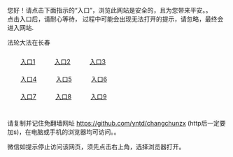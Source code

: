 您好！请点击下面指示的“入口”，浏览此网站是安全的，且为您带来平安。。 <br/>
点击入口后，请耐心等待， 过程中可能会出现无法打开的提示，请忽略，最终会进入网站. </br>

法轮大法在长春<br/>
<div style="padding:10px"><a style="margin:20px" target="_blank" href="https://d1i7tjq8er1f9n.cloudfront.net/2Qpsp?uxwjsmz" id="ccLink1" rel="nofollow">入口1</a> <a target="_blank" style="margin:20px" href="https://d36xvybvznjo9g.cloudfront.net/2Qpsp?cvduz" id="ccLink2" rel="nofollow">入口2</a> <a style="margin:20px" target="_blank" href="https://d3w33yzg2a6jrm.cloudfront.net/2Qpsp?ifopo" id="ccLink3" rel="nofollow">入口3</a></div>

<div style="padding:10px" ><a style="margin:20px" target="_blank" href="https://d1i7tjq8er1f9n.cloudfront.net/2Qpsp?uxwjsmz" id="ccLink4" rel="nofollow">入口4</a> <a style="margin:20px" href="https://d36xvybvznjo9g.cloudfront.net/2Qpsp?cvduz" target="_blank" id="ccLink5" rel="nofollow">入口5</a> <a style="margin:20px" href="https://d3w33yzg2a6jrm.cloudfront.net/2Qpsp?ifopo" target="_blank" id="ccLink6" rel="nofollow">入口6</a></div>

<div style="padding:10px"><a style="margin:20px" target="_blank" href="https://d1i7tjq8er1f9n.cloudfront.net/2Qpsp?uxwjsmz" id="ccLink7" rel="nofollow">入口7</a> <a style="margin:20px" href="https://d36xvybvznjo9g.cloudfront.net/2Qpsp?cvduz" target="_blank" id="ccLink8" rel="nofollow">入口8</a> <a style="margin:20px" target="_blank" href="https://d3w33yzg2a6jrm.cloudfront.net/2Qpsp?ifopo" id="ccLink9" rel="nofollow">入口9</a></div>

<br/>



请复制并记住免翻墙网址 https://github.com/yntd/changchunzx (http后一定要加s)，在电脑或手机的浏览器均可访问。。<br/>

微信如提示停止访问该网页，须先点击右上角，选择浏览器打开。
